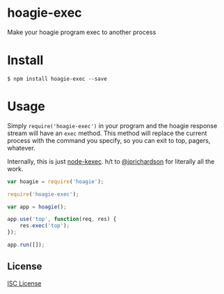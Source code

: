 # hoagie-exec

Make your hoagie program exec to another process

# Install

```
$ npm install hoagie-exec --save
```

# Usage

Simply `require('hoagie-exec')` in your program and the hoagie response stream will have an `exec` method. This method will replace the current process with the command you specify, so you can exit to top, pagers, whatever.

Internally, this is just [node-kexec][1]. h/t to [@jprichardson][2] for literally all the work.

``` js
var hoagie = require('hoagie');

require('hoagie-exec');

var app = hoagie();

app.use('top', function(req, res) {
	res.exec('top');
});

app.run([]);
```

## License

[ISC License](https://github.com/jeremyruppel/hoagie-exec/blob/master/LICENSE)

[1]: https://github.com/jprichardson/node-kexec
[2]: https://github.com/jprichardson
